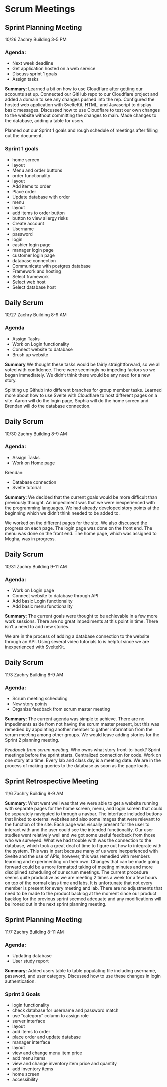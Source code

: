# Scrum Meetings

## Sprint Planning Meeting
10/26  Zachry Building 3-5 PM

### Agenda:
- Next week deadline
- Get application hosted on a web service
- Discuss sprint 1 goals
- Assign tasks

**Summary**:
Learned a bit on how to use Cloudflare after getting our accounts set up. Connected our GitHub repo to our Cloudflare project and added a domain to see any changes pushed into the rep. Configured the hosted web application with SvelteKit, HTML, and Javascript to display basic messages. Discussed how to use Cloudflare to test our own changes to the website without committing the changes to main. Made changes to the database, adding a table for users.

Planned out our Sprint 1 goals and rough schedule of meetings after filling out the document.

### Sprint 1 goals

  - home screen
  - layout
  - Menu and order buttons
  - order functionality
  - layout
  - Add items to order
  - Place order
  - Update database with order
  - menu
  - layout
  - add items to order button
  - button to view allergy risks
  - Create account
  - Username
  - password
  - login
  - cashier login page
  - manager login page
  - customer login page
  - database connection
  - Communicate with postgres database
  - Framework and hosting
  - Select framework
  - Select web host
  - Select database host



## Daily Scrum
10/27 Zachry Building 8-9 AM

### Agenda
- Assign Tasks
- Work on Login functionality
- Connect website to database
- Brush up website

**Summary**
We thought these tasks would be fairly straightforward, so we all voted with confidence. There were seemingly no impeding factors so we began immediately. We didn’t think there would be any need for a new story.

Splitting up Github into different branches for group member tasks. Learned more about how to use Svelte with Cloudflare to host different pages on a site. Aaron will do the login page, Sophia will do the home screen and Brendan will do the database connection.


## Daily Scrum
10/30 Zachry Building 8-9 AM

### Agenda:
- Assign Tasks
- Work on Home page

Brendan:
- Database connection
- Svelte tutorial

**Summary**:
We decided that the current goals would be more difficult than previously thought. An impediment was that we were inexperienced with the programming languages. We had already developed story points at the beginning which we didn’t think needed to be added to.

We worked on the different pages for the site. We also discussed the progress on each page. The login page was done on the front end. The menu was done on the front end. The home page, which was assigned to Megha, was in progress.

## Daily Scrum
10/31 Zachry Building 9-11 AM

### Agenda:
- Work on Login page
- Connect website to database through API
- Add basic Login functionality
- Add basic menu functionality

**Summary**:
The current goals were thought to be achievable in a few more work sessions. There are no great impediments at this point in time. There isn’t a need to add new stories.

We are in the process of adding a database connection to the website through an API. Using several video tutorials to is helpful since we are inexperienced with SvelteKit. 

## Daily Scrum
11/3 Zachry Building 8-9 AM

### Agenda:
- Scrum meeting scheduling
- New story points
- Organize feedback from scrum master meeting

**Summary**:
The current agenda was simple to achieve. There are no impediments aside from not having the scrum master present, but this was remedied by appointing another member to gather information from the scrum meeting among other groups. We would leave adding stories for the Sprint 2 planning meeting.

*Feedback from scrum meeting.* Who owns what story front-to-back? Sprint meetings before the sprint starts. Centralized connection for code. Work on one story at a time. Every lab and class day is a meeting date. We are in the process of making queries to the database as soon as the page loads.


## Sprint Retrospective Meeting
11/6 Zachry Building 8-9 AM

**Summary**:
What went well was that we were able to get a website running with separate pages for the home screen, menu, and login screen that could be separately navigated to through a navbar. The interface included buttons that linked to external websites and also some images that were relevant to the function of the site. Each page was visually present for the user to interact with and the user could see the intended functionality. Our user studies went relatively well and we got some useful feedback from those who we surveyed. What we had trouble with was the connection to the database, which took a great deal of time to figure out how to integrate with the system. This was in part because many of us were inexperienced with Svelte and the use of APIs, however, this was remedied with members learning and experimenting on their own. Changes that can be made going forward could be a more formatted taking of meeting minutes and more disciplined scheduling of our scrum meetings. The current procedure seems quite productive as we are meeting 2 times a week for a few hours on top of the normal class time and labs. It is unfortunate that not every member is present for every meeting and lab. There are no adjustments that need to be made to the product backlog at the moment since our product backlog for the previous sprint seemed adequate and any modifications will be ironed out in the next sprint planning meeting. 

## Sprint Planning Meeting
11/7 Zachry Building 8-11 AM

### Agenda:
- Updating database
- User study report
	
**Summary**:
Added users table to table populating file including username, password, and user category. Discussed how to use these changes in login authentication. 

### Sprint 2 Goals

- login functionality
- check database for username and password match
- use “category” column to assign role
- server interface
- layout
- add items to order
- place order and update database
- manager interface
- layout
- view and change menu item price
- add menu items
- view and change inventory item price and quantity
- add inventory items 
- home screen
- accessibility


